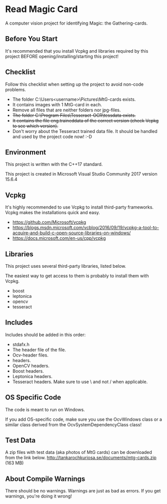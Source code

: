 # Read Magic Card
A computer vision project for identifying Magic: the Gathering-cards.

## Before You Start
It's recommended that you install Vcpkg and libraries required by this project
BEFORE opening/installing/starting this project!

## Checklist
Follow this checklist when setting up the project to avoid non-code problems.
 * The folder C:\Users\<username>\Pictures\MtG-cards exists.
 * It contains images with 1 MtG-card in each.
 * Remove all files that are neither folders nor jpg-files.
 * ~~The folder C:\Program Files\Tesseract-OCR\tessdata exists.~~
 * ~~It contains the file eng.traineddata of the correct version (check Vcpkg to see which version).~~
 * Don't worry about the Tesseract trained data file. It should be handled and used by the project code now! :-D
 
## Environment
This project is written with the C++17 standard.

This project is created in Microsoft Visual Studio Community 2017 version 15.6.4

## Vcpkg
It's highly recommended to use Vcpkg to install third-party frameworks.
Vcpkg makes the installations quick and easy.
 * https://github.com/Microsoft/vcpkg
 * https://blogs.msdn.microsoft.com/vcblog/2016/09/19/vcpkg-a-tool-to-acquire-and-build-c-open-source-libraries-on-windows/
 * https://docs.microsoft.com/en-us/cpp/vcpkg


## Libraries
This project uses several third-party libraries, listed below.

The easiest way to get access to them is probably to install them with Vcpkg.
 * boost
 * leptonica
 * opencv
 * tesseract

## Includes
Includes should be added in this order:
 * stdafx.h
 * The header file of the file.
 * Ocv-header files.
 * <include> headers.
 * OpenCV headers.
 * Boost headers.
 * Leptonica headers.
 * Tesseract headers.
 Make sure to use \ and not / when applicable.

## OS Specific Code
The code is meant to run on Windows.

If you add OS-specific code, make sure you use the OcvWindows class or
a similar class derived from the OcvSystemDependencyClass class!

## Test Data
A zip files with test data (aka photos of MtG cards) can be downloaded from the link below.
http://tankarochkuriosa.se/documents/mtg-cards.zip (163 MB)

## About Compile Warnings
There should be no warnings. Warnings are just as bad as errors. If you get warnings, you're doing it wrong!
